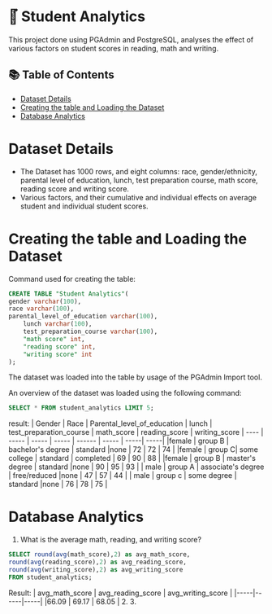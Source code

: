 <h1> 📓๋ Student Analytics </h1>
This project done using PGAdmin and PostgreSQL, analyses the effect of various factors on student scores in reading, math and writing. 

## 📚 Table of Contents
- [Dataset Details](#Dataset-Details)
- [Creating the table and Loading the Dataset](#Creating-the-table-and-Loading-the-Dataset)
- [Database Analytics](#Database-Analytics)

# Dataset Details 
- The Dataset has 1000 rows, and eight columns: race, gender/ethnicity, parental level of education, lunch, test preparation course, math score, reading score and writing score.
- Various factors, and their cumulative and individual effects on average student and individual student scores.

# Creating the table and Loading the Dataset
Command used for creating the table:
````sql
CREATE TABLE "Student Analytics"(
gender varchar(100),
race varchar(100),
parental_level_of_education varchar(100),
	lunch varchar(100),
	test_preparation_course varchar(100),
	"math score" int, 
	"reading score" int,
	"writing score" int
);

````
The dataset was loaded into the table by usage of the PGAdmin Import tool.  

An overview of the dataset was loaded using the following command:
````sql
SELECT * FROM student_analytics LIMIT 5;
````
result:
| Gender | Race | Parental_level_of_education | lunch | test_preparation_course | math_score | reading_score | writing_score
| ---- | ----- | ----- | ----- | ------ | ----- | -----| -----|
|female | group B | bachelor's degree | standard |none | 72 | 72 | 74 |
|female | group C| some college | standard | completed | 69 | 90 | 88 |
|female | group B | master's degree | standard |none | 90 | 95 | 93 |
| male | group A | associate's degree | free/reduced |none | 47 | 57 | 44 |
| male | group c | some degree | standard |none | 76 | 78 | 75 |

# Database Analytics

1. What is the average math, reading, and writing score?
````sql
SELECT round(avg(math_score),2) as avg_math_score, 
round(avg(reading_score),2) as avg_reading_score,
round(avg(writing_score),2) as avg_writing_score 
FROM student_analytics;
````
Result: 
| avg_math_score | avg_reading_score | avg_writing_score |
|-----|------|-----|
|66.09 | 69.17 | 68.05 |
2. 
3. 
